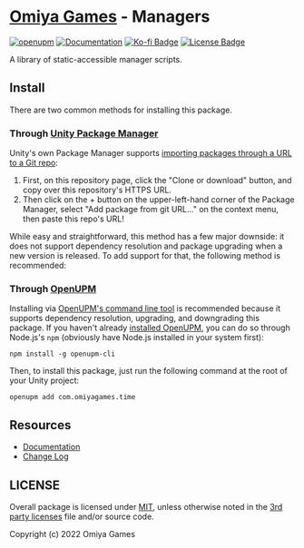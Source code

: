 # [Omiya Games](https://www.omiyagames.com/) - Managers

[![openupm](https://img.shields.io/npm/v/com.omiyagames.managers?label=openupm&registry_uri=https://package.openupm.com)](https://openupm.com/packages/com.omiyagames.managers/) [![Documentation](https://github.com/OmiyaGames/omiya-games-managers/workflows/Host%20DocFX%20Documentation/badge.svg)](https://omiyagames.github.io/omiya-games-managers/) [![Ko-fi Badge](https://img.shields.io/badge/donate-ko--fi-29abe0.svg?logo=ko-fi)](https://ko-fi.com/I3I51KS8F) [![License Badge](https://img.shields.io/github/license/OmiyaGames/omiya-games-managers)](/LICENSE.md) 

A library of static-accessible manager scripts.

## Install

There are two common methods for installing this package.

### Through [Unity Package Manager](https://docs.unity3d.com/Manual/upm-ui-giturl.html)

Unity's own Package Manager supports [importing packages through a URL to a Git repo](https://docs.unity3d.com/Manual/upm-ui-giturl.html):

1. First, on this repository page, click the "Clone or download" button, and copy over this repository's HTTPS URL.  
2. Then click on the + button on the upper-left-hand corner of the Package Manager, select "Add package from git URL..." on the context menu, then paste this repo's URL!

While easy and straightforward, this method has a few major downside: it does not support dependency resolution and package upgrading when a new version is released.  To add support for that, the following method is recommended:

### Through [OpenUPM](https://openupm.com/)

Installing via [OpenUPM's command line tool](https://openupm.com/) is recommended because it supports dependency resolution, upgrading, and downgrading this package.  If you haven't already [installed OpenUPM](https://openupm.com/docs/getting-started.html#installing-openupm-cli), you can do so through Node.js's `npm` (obviously have Node.js installed in your system first):
```
npm install -g openupm-cli
```
Then, to install this package, just run the following command at the root of your Unity project:
```
openupm add com.omiyagames.time
```

## Resources

- [Documentation](https://omiyagames.github.io/omiya-games-managers/)
- [Change Log](https://omiyagames.github.io/omiya-games-managers/manual/changelog.html)

## LICENSE

Overall package is licensed under [MIT](https://github.com/OmiyaGames/omiya-games-managers/blob/main/LICENSE.md), unless otherwise noted in the [3rd party licenses](https://github.com/OmiyaGames/omiya-games-managers/blob/main/THIRD%20PARTY%20NOTICES.md) file and/or source code.

Copyright (c) 2022 Omiya Games
